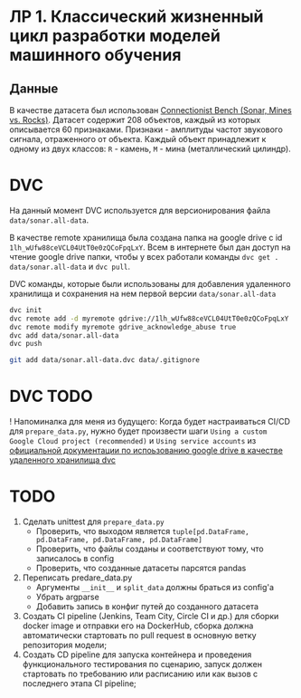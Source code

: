 # ЛР 1. Классический жизненный цикл разработки моделей машинного обучения

## Данные

В качестве датасета был использован [Connectionist Bench (Sonar, Mines vs. Rocks)](https://archive.ics.uci.edu/dataset/151/connectionist+bench+sonar+mines+vs+rocks). Датасет содержит 208 объектов, каждый из которых описывается 60 признаками. Признаки - амплитуды частот звукового сигнала, отраженного от объекта. Каждый объект принадлежит к одному из двух классов: `R` - камень, `M` - мина (металлический цилиндр).

<!-- ## Модель и ее обучение -->

# DVC

На данный момент DVC используется для версионирования файла `data/sonar.all-data`.

В качестве remote хранилища была создана папка на google drive с id `1lh_wUfw88ceVCL04UtT0e0zQCoFpqLxY`. Всем в интернете был дан доступ на чтение google drive папки, чтобы у всех работали команды `dvc get . data/sonar.all-data` и `dvc pull`.

DVC команды, которые были использованы для добавления удаленного хранилища и сохранения на нем первой версии `data/sonar.all-data`

```bash
dvc init
dvc remote add -d myremote gdrive://1lh_wUfw88ceVCL04UtT0e0zQCoFpqLxY
dvc remote modify myremote gdrive_acknowledge_abuse true
dvc add data/sonar.all-data
dvc push

git add data/sonar.all-data.dvc data/.gitignore
```

# DVC TODO
! Напоминалка для меня из будущего: Когда будет настраиваться CI/CD для `prepare_data.py`, нужно будет произвести шаги `Using a custom Google Cloud project (recommended)` и `Using service accounts` из [официальной документации по испоьзованию google drive в качестве удаленного хранилища dvc](https://dvc.org/doc/user-guide/data-management/remote-storage/google-drive#using-a-custom-google-cloud-project-recommended)

 
# TODO
1. Сделать unittest для `prepare_data.py`
    * Проверить, что выходом является `tuple[pd.DataFrame, pd.DataFrame, pd.DataFrame, pd.DataFrame]`
    * Проверить, что файлы созданы и соответствуют тому, что записалось в config
    * Проверить, что созданные датасеты парсятся pandas
2. Переписать predare_data.py
    * Aргументы `__init__` и `split_data` должны браться из config'а
    * Убрать argparse
    * Добавить запись в конфиг путей до созданного датасета
3. Создать CI pipeline (Jenkins, Team City, Circle CI и др.) для сборки docker image и отправки его на DockerHub, сборка должна автоматически  стартовать по pull request в основную ветку репозитория модели;
4. Создать CD pipeline для запуска контейнера и проведения функционального тестирования по сценарию, запуск должен стартовать  по требованию или расписанию или как вызов с последнего этапа CI pipeline;